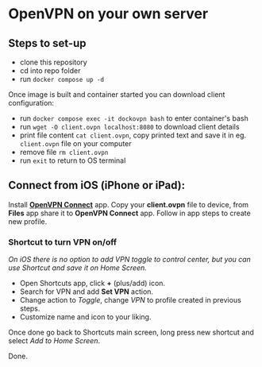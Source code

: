 # OpenVPN on your own server

## Steps to set-up
- clone this repository
- cd into repo folder
- run `docker compose up -d`

Once image is built and container started you can download client configuration:
- run `docker compose exec -it dockovpn bash` to enter container's bash
- run `wget -O client.ovpn localhost:8080` to download client details
- print file content `cat client.ovpn`, copy printed text and save it in eg. `client.ovpn` file on your computer
- remove file `rm client.ovpn`
- run `exit` to return to OS terminal

## Connect from iOS (iPhone or iPad):

Install **[OpenVPN Connect](https://apps.apple.com/pl/app/openvpn-connect-openvpn-app/id590379981)** app.
Copy your **client.ovpn** file to device, from **Files** app share it to **OpenVPN Connect** app. Follow in app steps to create new profile.


### Shortcut to turn VPN on/off
*On iOS there is no option to add VPN toggle to control center, but you can use Shortcut and save it on Home Screen.*

- Open Shortcuts app, click **+** (plus/add) icon.
- Search for VPN and add **Set VPN** action.
- Change action to *Toggle*, change *VPN* to profile created in previous steps.
- Customize name and icon to your liking.

Once done go back to Shortcuts main screen, long press new shortcut and select *Add to Home Screen*.

Done.
